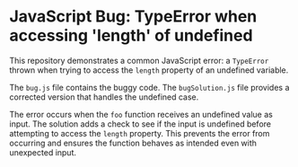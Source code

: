# JavaScript Bug: TypeError when accessing 'length' of undefined

This repository demonstrates a common JavaScript error: a `TypeError` thrown when trying to access the `length` property of an undefined variable.

The `bug.js` file contains the buggy code. The `bugSolution.js` file provides a corrected version that handles the undefined case.

The error occurs when the `foo` function receives an undefined value as input. The solution adds a check to see if the input is undefined before attempting to access the `length` property.  This prevents the error from occurring and ensures the function behaves as intended even with unexpected input.